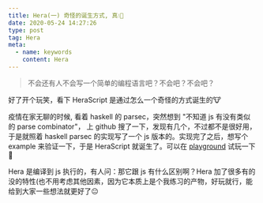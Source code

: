 ```yaml
---
title: Hera(一) 奇怪的诞生方式, 真💧🌟
date: 2020-05-24 14:27:26
type: post
tag: Hera
meta:
  - name: keywords
    content: Hera
---
```


> 不会还有人不会写一个简单的编程语言吧？不会吧？不会吧？

好了开个玩笑，看下 HeraScript 是通过怎么一个奇怪的方式诞生的🐮

疫情在家无聊的时候, 看着 haskell 的 parsec，突然想到 "不知道 js 有没有类似的 parse combinator"， 上 github 搜了一下，发现有几个，不过都不是很好用，于是就照着 haskell parsec 的实现写了一个 js 版本的。实现完了之后，想写个 example 来验证一下，于是 HeraScript 就诞生了。可以在 [playground](https://herascript.github.io/index.html?name=basic-syntax) 试玩一下 👀

Hera 是编译到 js 执行的，有人问：那它跟 js 有什么区别啊？Hera 加了很多有的没的特性(也不用考虑其他因素，因为它本质上是个我练习的产物，好玩就行，能给到大家一些想法就更好了😐